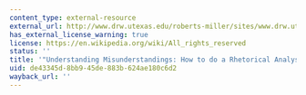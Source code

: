 ```yaml
---
content_type: external-resource
external_url: http://www.drw.utexas.edu/roberts-miller/sites/www.drw.utexas.edu.roberts-miller/files/understanding.pdf
has_external_license_warning: true
license: https://en.wikipedia.org/wiki/All_rights_reserved
status: ''
title: '"Understanding Misunderstandings: How to do a Rhetorical Analysis." (PDF)'
uid: de43345d-8bb9-45de-883b-624ae180c6d2
wayback_url: ''
---
```

